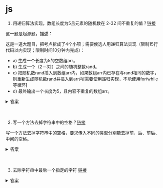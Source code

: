 # js

1. 用递归算法实现，数组长度为5且元素的随机数在 2-32 间不重复的值？[链接](https://github.com/haizlin/fe-interview/issues/3)

这一题是起源题，描述：<br>

这是一道大题目，把考点拆成了4个小项；需要侯选人用递归算法实现（限制15行代码以内实现；限制时间10分钟内完成）：

* a) 生成一个长度为5的空数组arr。
* b) 生成一个（2－32）之间的随机整数rand。
* c) 把随机数rand插入到数组arr内，如果数组arr内已存在与rand相同的数字，则重新生成随机数rand并插入到arr内[需要使用递归实现，不能使用for/while等循环]
* d) 最终输出一个长度为5，且内容不重复的数组arr。

<details>
<summary>答案</summary>

```js
function randomArr (count, min, max, arr = []) {
    if (arr.length < count) {
        let t = Math.floor(Math.random() * (max - min + 1)) + min;
        while (arr.includes(t)) {
            t = Math.floor(Math.random() * (max - min + 1)) + min
        }
        arr.push(t);
        return randomArr(count--, min, max, arr);
    } else {
        return arr;
    }
}
```

不允许使用循环，改写一下：

```js
function randomArr (count, min, max, arr = []) {
    if (arr.length < count) {
        let t = Math.floor(Math.random() * (max - min + 1)) + min;
        if (arr.includes(t)) {
            return randomArr(count, min, max, arr);
        } else {
            arr.push(t);
            return randomArr(count--, min, max, arr);
        }
    } else {
        return arr;
    }
}
```

优化一下代码行数：

```js
function randomArr (count, min, max, arr = []) {
    let t = Math.floor(Math.random() * (max - min + 1)) + min;
    if (!arr.includes(t)) {
        arr.push(t);
    }
    return arr.length < count ? randomArr(count, min, max, arr) : arr;
}
```

衍生知识点：尾递归优化<br>

如果生成的是小数，而不是整数，这样实现就会有个缺点，没有尾递归优化，当调用次数太多的时候会调用栈溢出。于是写一个包装函数进行优化：

```js
function tco(f) {
  var value;
  var active = false;
  var accumulated = [];

  return function accumulator() {
    accumulated.push(arguments);
    if (!active) {
      active = true;
      while (accumulated.length) {
        value = f.apply(this, accumulated.shift());
      }
      active = false;
      return value;
    }
  };
}

const randomArr = tco(function (count, min, max, arr = []) {
    if (arr.length < count) {
        let t = Math.random() * (max - min + 1) + min;
        while (arr.includes(t)) {
            t = Math.random() * (max - min + 1) + min
        }
        arr.push(t);
        return randomArr(count--, min, max, arr);
    } else {
        return arr;
    }
})
```

这样优化后就不会调用栈溢出了。
</details>
<br><br>

2. 写一个方法去掉字符串中的空格？[链接](https://github.com/haizlin/fe-interview/issues/6)

写一个方法去掉字符串中的空格，要求传入不同的类型分别能去掉前、后、前后、中间的空格。

<details>
<summary>答案</summary>

* 去除中间空格使用了 ES2018 新增特性正则表达式的后行断言（lookbehind ），对浏览器有兼容性要求，具体兼容性请去 [caniuse](https://www.caniuse.com/?search=lookbehind) 查看。

```js
function trim (str, type = 'default') {
    if (str === '') return '';
    str = String(str);
    const reg = {
        left: /^ */g,
        right: / *$/g,
        both: /^ *| *$/g,
        middle: /(?<=[^ ]+) *(?=[^ ]+)/g,
        default: / */g
    };

    return str.replace(reg[type], '');
}
```
</details>
<br><br>

3. 去除字符串中最后一个指定的字符 [链接](https://github.com/haizlin/fe-interview/issues/9)

<details>
<summary>答案</summary>

```js
function removeStr (str, char) {
    let reg = new RegExp(`${char}(?=([^${char}]*)$)`)
    return str.replace(reg, '')
}

removeStr('ssdddfff123fcc', '123f')
```

```js
function delLast (str, del) {
    let index = str.lastIndexOf(del);
    return str.substring(0, index) + str.substring(index + del.length, str.length);
}
delLast('ssdddfff123fcc', '123f')
```
</details>
<br><br>